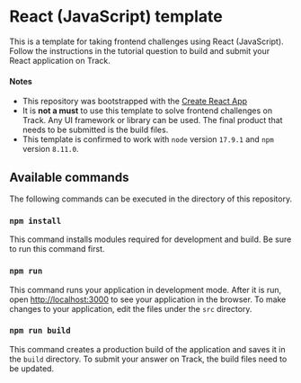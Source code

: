 # React (JavaScript) template
This is a template for taking frontend challenges using React (JavaScript).
Follow the instructions in the tutorial question to build and submit your React application on Track. 

#### **Notes**
- This repository was bootstrapped with the [Create React App](https://github.com/facebook/create-react-app)
- It is **not a must** to use this template to solve frontend challenges on Track. Any UI framework or library can be used. The final product that needs to be submitted is the build files.
- This template is confirmed to work with `node` version `17.9.1` and `npm` version `8.11.0`.

## Available commands
The following commands can be executed in the directory of this repository.

### `npm install`
This command installs modules required for development and build. Be sure to run this command first. 

### `npm run`
This command runs your application in development mode. After it is run, open [http://localhost:3000](http://localhost:3000) to see your application in the browser. To make changes to your application, edit the files under the `src` directory.

### `npm run build`
This command creates a production build of the application and saves it in the `build` directory.
To submit your answer on Track, the build files need to be updated.
